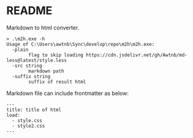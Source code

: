 # README

Markdown to html converter.


```
> .\m2h.exe -h
Usage of C:\Users\awtnb\Sync\develop\repo\m2h\m2h.exe:
  -plain
        flag to skip loading https://cdn.jsdelivr.net/gh/Awtnb/md-less@latest/style.less
  -src string
        markdown path
  -suffix string
        suffix of result html
```

Markdown file can include frontmatter as below:

```
---
title: title of html
load:
  - style.css
  - style2.css
---
```

